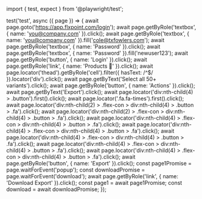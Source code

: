 import { test, expect } from '@playwright/test';

test('test', async ({ page }) => {
  await page.goto('https://app.flxpoint.com/login');
  await page.getByRole('textbox', { name: 'you@company.com' }).click();
  await page.getByRole('textbox', { name: 'you@company.com' }).fill('cole@txfowlers.com');
  await page.getByRole('textbox', { name: 'Password' }).click();
  await page.getByRole('textbox', { name: 'Password' }).fill('newuser123');
  await page.getByRole('button', { name: 'Login' }).click();
  await page.getByRole('link', { name: 'Products ' }).click();
  await page.locator('thead').getByRole('cell').filter({ hasText: /^$/ }).locator('div').click();
  await page.getByText('Select all 50+ variants').click();
  await page.getByRole('button', { name: 'Actions' }).click();
  await page.getByText('Export').click();
  await page.locator('div:nth-child(4) > .button').first().click();
  await page.locator('.fa.fa-times').first().click();
  await page.locator('div:nth-child(2) > .flex-con > div:nth-child(4) > .button > .fa').click();
  await page.locator('div:nth-child(2) > .flex-con > div:nth-child(4) > .button > .fa').click();
  await page.locator('div:nth-child(4) > .flex-con > div:nth-child(4) > .button > .fa').click();
  await page.locator('div:nth-child(4) > .flex-con > div:nth-child(4) > .button > .fa').click();
  await page.locator('div:nth-child(4) > .flex-con > div:nth-child(4) > .button > .fa').click();
  await page.locator('div:nth-child(4) > .flex-con > div:nth-child(4) > .button > .fa').click();
  await page.locator('div:nth-child(4) > .flex-con > div:nth-child(4) > .button > .fa').click();
  await page.getByRole('button', { name: 'Export' }).click();
  const page1Promise = page.waitForEvent('popup');
  const downloadPromise = page.waitForEvent('download');
  await page.getByRole('link', { name: 'Download Export' }).click();
  const page1 = await page1Promise;
  const download = await downloadPromise;
});